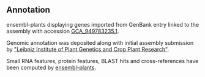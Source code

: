 **Annotation**
----------

ensembl-plants displaying genes imported from GenBank entry linked to the assembly with accession [GCA\_949783235.1](http://www.ebi.ac.uk/ena/data/view/GCA_949783235.1).

Genomic annotation was deposited along with initial assembly submission by ["Leibniz Institute of Plant Genetics and Crop Plant Research"](URL_GOES_HERE).

Small RNA features, protein features, BLAST hits and cross-references have been
computed by [ensembl-plants](https://plants.ensembl.org/info/genome/annotation/index.html).

